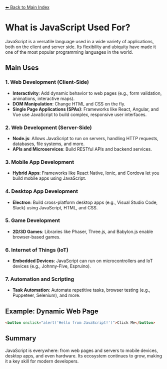 [⬅ Back to Main Index](../README.md)

# What is JavaScript Used For?

JavaScript is a versatile language used in a wide variety of applications, both on the client and server side. Its flexibility and ubiquity have made it one of the most popular programming languages in the world.

## Main Uses

### 1. Web Development (Client-Side)
- **Interactivity**: Add dynamic behavior to web pages (e.g., form validation, animations, interactive maps).
- **DOM Manipulation**: Change HTML and CSS on the fly.
- **Single Page Applications (SPAs)**: Frameworks like React, Angular, and Vue use JavaScript to build complex, responsive user interfaces.

### 2. Web Development (Server-Side)
- **Node.js**: Allows JavaScript to run on servers, handling HTTP requests, databases, file systems, and more.
- **APIs and Microservices**: Build RESTful APIs and backend services.

### 3. Mobile App Development
- **Hybrid Apps**: Frameworks like React Native, Ionic, and Cordova let you build mobile apps using JavaScript.

### 4. Desktop App Development
- **Electron**: Build cross-platform desktop apps (e.g., Visual Studio Code, Slack) using JavaScript, HTML, and CSS.

### 5. Game Development
- **2D/3D Games**: Libraries like Phaser, Three.js, and Babylon.js enable browser-based games.

### 6. Internet of Things (IoT)
- **Embedded Devices**: JavaScript can run on microcontrollers and IoT devices (e.g., Johnny-Five, Espruino).

### 7. Automation and Scripting
- **Task Automation**: Automate repetitive tasks, browser testing (e.g., Puppeteer, Selenium), and more.

## Example: Dynamic Web Page
```html
<button onclick="alert('Hello from JavaScript!')">Click Me</button>
```

## Summary
JavaScript is everywhere: from web pages and servers to mobile devices, desktop apps, and even hardware. Its ecosystem continues to grow, making it a key skill for modern developers.
